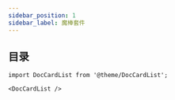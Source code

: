 ```yaml
---
sidebar_position: 1
sidebar_label: 魔棒套件
---
```



## 目录

```mdx-code-block
import DocCardList from '@theme/DocCardList';

<DocCardList />
```
